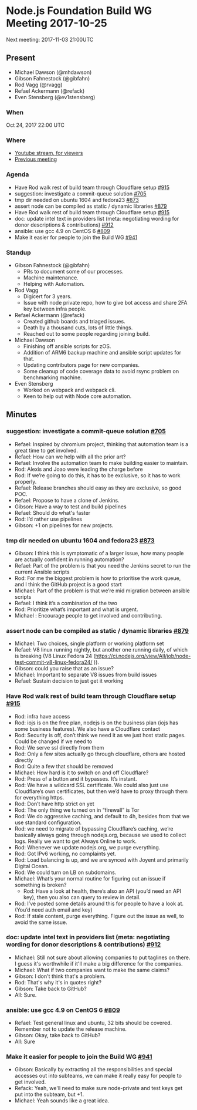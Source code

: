 # Node.js Foundation Build WG Meeting 2017-10-25

Next meeting: 2017-11-03 21:00UTC

## Present

- Michael Dawson (@mhdawson)
- Gibson Fahnestock (@gibfahn)
- Rod Vagg (@rvagg)
- Refael Ackermann (@refack)
- Even Stensberg (@ev1stensberg)

### When

Oct 24, 2017 22:00 UTC

### Where
- [Youtube stream, for viewers](https://www.youtube.com/watch?v=c2X8R50SR0w)
- [Previous meeting](https://github.com/nodejs/build/issues/902)

### Agenda

- Have Rod walk rest of build team through Cloudflare setup [#915](https://github.com/nodejs/build/issues/915)
- suggestion: investigate a commit-queue solution [#705](https://github.com/nodejs/build/issues/705)
- tmp dir needed on ubuntu 1604 and fedora23 [#873](https://github.com/nodejs/build/issues/873)
- assert node can be compiled as static / dynamic libraries [#879](https://github.com/nodejs/build/issues/879)
- Have Rod walk rest of build team through Cloudflare setup [#915](https://github.com/nodejs/build/issues/915)
- doc: update intel text in providers list (meta: negotiating wording for donor descriptions & contributions) [#912](https://github.com/nodejs/build/issues/912)
- ansible: use gcc 4.9 on CentOS 6 [#809](https://github.com/nodejs/build/pull/809)
- Make it easier for people to join the Build WG [#941](https://github.com/nodejs/build/issues/941)

### Standup

- Gibson Fahnestock (@gibfahn)
  - PRs to document some of our processes.
  - Machine maintenance.
  - Helping with Automation.
- Rod Vagg
  - Digicert for 3 years.
  - Issue with node private repo, how to give bot access and share 2FA key
    between infra people.
- Refael Ackermann (@refack)
  - Created github boards and triaged issues.
  - Death by a thousand cuts, lots of little things.
  - Reached out to some people regarding joining build.
- Michael Dawson
  - Finishing off ansible scripts for zOS.
  - Addition of ARM6 backup machine and ansible script updates for that.
  - Updating contributors page for new companies.
  - Some cleanup of code coverage data to avoid rsync problem on benchmarking
    machine.
- Even Stensberg
  - Worked on webpack and webpack cli.
  - Keen to help out with Node core automation.


## Minutes

### suggestion: investigate a commit-queue solution [#705](https://github.com/nodejs/build/issues/705)

- Refael: Inspired by chromium project, thinking that automation team is a great
  time to get involved.
- Refael: How can we help with all the prior art?
- Refael: Involve the automation team to make building easier to maintain.
- Rod: Alexis and Joao were leading the charge before
- Rod: If we’re going to do this, it has to be exclusive, so it has to work
  properly.
- Refael: Release branches should easy as they are exclusive, so good POC.
- Refael: Propose to have a clone of Jenkins.
- Gibson: Have a way to test and build pipelines
- Refael: Should do what's faster
- Rod: I’d rather use pipelines
- Gibson: +1 on pipelines for new projects.

### tmp dir needed on ubuntu 1604 and fedora23 [#873](https://github.com/nodejs/build/issues/873)

- Gibson: I think this is symptomatic of a larger issue, how many people are
  actually confident in running automation?
- Refael: Part of the problem is that you need the Jenkins secret to run the
  current Ansible scripts
- Rod: For me the biggest problem is how to prioritise the work queue, and I
  think the GitHub project is a good start
- Michael: Part of the problem is that we’re mid migration between ansible
  scripts
- Refael: I think it’s a combination of the two
- Rod: Prioritize what’s important and what is urgent.
- Michael : Encourage people to get involved and contributing.

### assert node can be compiled as static / dynamic libraries [#879](https://github.com/nodejs/build/issues/879)

- Michael: Two choices, single platform or working platform set
- Refael: V8 linux running nightly, but another one running daily, of which is
  breaking (V8 Linux Fedora 24
  (https://ci.nodejs.org/view/All/job/node-test-commit-v8-linux-fedora24/ )).
- Gibson: could you raise that as an issue?
- Michael: Important to separate V8 issues from build issues
- Refael: Sustain decision to just get it working

### Have Rod walk rest of build team through Cloudflare setup [#915](https://github.com/nodejs/build/issues/915)
- Rod: infra have access
- Rod: iojs is on the free plan, nodejs is on the business plan (iojs has some
  business features). We also have a Cloudflare contact 
- Rod: Security is off, don’t think we need it as we just host static pages.
  Could be changed if we need to
- Rod: We serve ssl directly from them
- Rod: Only a few sites actually go through cloudflare, others are hosted
  directly
- Rod: Quite a few that should be removed
- Michael: How hard is it to switch on and off Cloudflare?
- Rod: Press of a button and it bypasses. It’s instant.
- Rod: We have a wildcard SSL certificate. We could also just use Cloudflare’s
  own certificates, but then we’d have to proxy through them for everything
  https.
- Rod: Don’t have http strict on yet
- Rod: The only thing we turned on in “firewall” is Tor
- Rod: We do aggressive caching, and default to 4h, besides from that we use
  standard configuration.
- Rod: we need to migrate of bypassing Cloudflare’s caching, we’re basically
  always going through nodejs.org, because we used to collect logs. Really we
  want to get Always Online to work. 
- Rod: Whenever we update nodejs.org, we purge everything.
- Rod: Got IPv6 working, no complaints yet.
- Rod: Load balancing is up, and we are synced with Joyent and primarily Digital
  Ocean.
- Rod: We could turn on LB on subdomains.
- Michael: What’s your normal routine for figuring out an issue if something is
  broken?
  - Rod: Have a look at health, there’s also an API (you’d need an API key),
    then you also can query to review in detail. 
- Rod: I’ve posted some details around this for people to have a look at. (You’d
  need auth email and key)
- Rod: If stale content, purge everything. Figure out the issue as well, to
  avoid the same issue.

### doc: update intel text in providers list (meta: negotiating wording for donor descriptions & contributions) [#912](https://github.com/nodejs/build/issues/912)

- Michael: Still not sure about allowing companies to put taglines on there. I
  guess it's worthwhile if it'll make a big difference for the companies.
- Michael: What if two companies want to make the same claims?
- Gibson: I don't think that's a problem.
- Rod: That's why it's in quotes right?
- Gibson: Take back to GitHub?
- All: Sure.

### ansible: use gcc 4.9 on CentOS 6 [#809](https://github.com/nodejs/build/pull/809)

- Refael: Test general linux and ubuntu, 32 bits should be covered. Remember not to 
  update the release machine.
- Gibson: Okay, take back to GitHub?
- All: Sure

### Make it easier for people to join the Build WG [#941](https://github.com/nodejs/build/issues/941)

- Gibson: Basically by extracting all the responsibilities and special accesses
  out into subteams, we can make it really easy for people to get involved.
- Refack: Yeah, we'll need to make sure node-private and test keys get put into
  the subteam, but +1.
- Michael: Yeah sounds like a great idea.

